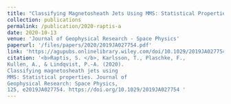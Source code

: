 ```yaml
---
title: "Classifying Magnetosheath Jets Using MMS: Statistical Properties"
collection: publications
permalink: /publication/2020-raptis-a
date: 2020-10-13
venue: 'Journal of Geophysical Research - Space Physics'
paperurl: '/files/papers/2020/2019JA027754.pdf'
link: 'https://agupubs.onlinelibrary.wiley.com/doi/10.1029/2019JA027754'
citation: '<b>Raptis, S. </b>, Karlsson, T., Plaschke, F.,
Kullen, A., & Lindqvist, P.-A. (2020).
Classifying magnetosheath jets using
MMS: Statistical properties. Journal of
Geophysical Research: Space Physics,
125, e2019JA027754. https://doi.org/10.1029/2019JA027754 '
---
```

